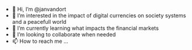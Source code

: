 - 👋 Hi, I’m @janvandort
- 👀 I’m interested in the impact of digital currencies on society systems and a peacefull world
- 🌱 I’m currently learning what impacts the financial markets
- 💞️ I’m looking to collaborate when needed
- 📫 How to reach me ...

<!---
janvandort/janvandort is a ✨ special ✨ repository because its `README.md` (this file) appears on your GitHub profile.
You can click the Preview link to take a look at your changes.
--->
